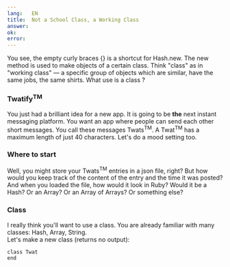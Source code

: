 ```yaml
---
lang:   EN
title:  Not a School Class, a Working Class
answer: 
ok:     
error:  
---
```


You see, the empty curly braces {} is a shortcut for Hash.new. The new method is used to make objects
of a certain class. Think "class" as in "working class" &mdash; a specific group of objects which
are similar, have the same jobs, the same shirts.
What use is a class ?

### Twatify<sup>TM</sup>
You just had a brilliant idea for a new app. It is going to be __the__ next instant
messaging platform. You want an app where people can send each other short messages. You call
these messages Twats<sup>TM</sup>. A Twat<sup>TM</sup> has a maximum length of just 40 characters. Let's do a mood setting too.

<!---The Internet has really brought back stick people and smileys out of bankruptcy. __Emote!__-->

### Where to start
Well, you might store your Twats<sup>TM</sup> entries in a json file, right?
But how would you keep track of the content of the entry and the time it was posted?
And when you loaded the file, how would it look in Ruby?
Would it be a Hash? Or an Array? Or an Array of Arrays? Or something else? 

### Class
I really think you'll want to use a class. You are already familiar with many classes:
Hash, Array, String.  
Let's make a new class (returns no output):

    class Twat
    end
